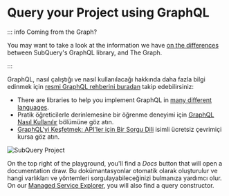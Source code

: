 # Query your Project using GraphQL

::: info Coming from the Graph?

You may want to take a look at the information we have [on the differences](../build/graph-migration.md#graphql-query-differences) between SubQuery's GraphQL library, and The Graph.

:::

GraphQL, nasıl çalıştığı ve nasıl kullanılacağı hakkında daha fazla bilgi edinmek için [resmi GraphQL rehberini buradan](https://graphql.org/learn/) takip edebilirsiniz:

- There are libraries to help you implement GraphQL in [many different languages](https://graphql.org/code/).
- Pratik öğreticilerle derinlemesine bir öğrenme deneyimi için [GraphQL Nasıl Kullanılır](https://www.howtographql.com/) bölümüne göz atın.
- [GraphQL'yi Keşfetmek: API'ler için Bir Sorgu Dili](https://www.edx.org/course/exploring-graphql-a-query-language-for-apis) isimli ücretsiz çevrimiçi kursa göz atın.

![SubQuery Project](/assets/img/query.png)

On the top right of the playground, you'll find a _Docs_ button that will open a documentation draw. Bu dokümantasyonlar otomatik olarak oluşturulur ve hangi varlıkları ve yöntemleri sorgulayabileceğinizi bulmanıza yardımcı olur. On our [Managed Service Explorer](https://explorer.subquery.network/), you will also find a query constructor.
